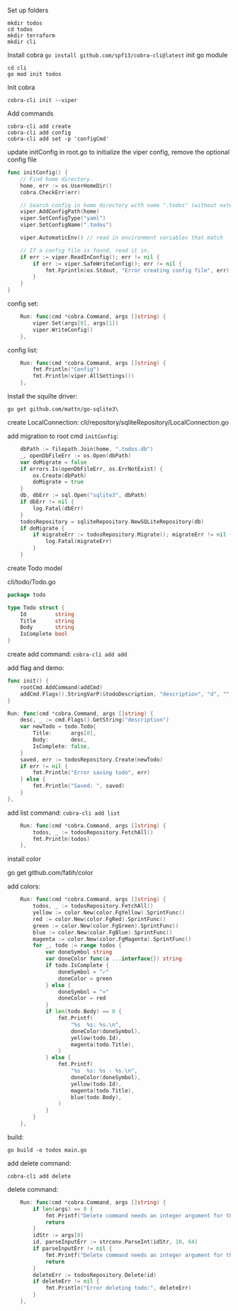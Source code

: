 Set up folders
```
mkdir todos
cd todos
mkdir terraform
mkdir cli
```
Install cobra
`go install github.com/spf13/cobra-cli@latest`
init go module
```
cd cli
go mod init todos
```
Init cobra
```
cobra-cli init --viper
```
Add commands
```
cobra-cli add create
cobra-cli add config
cobra-cli add set -p 'configCmd'
```

update initConfig in root.go to initialize the viper config, remove the optional config file

```go
func initConfig() {
    // Find home directory.
    home, err := os.UserHomeDir()
    cobra.CheckErr(err)

    // Search config in home directory with name ".todos" (without extension).
    viper.AddConfigPath(home)
    viper.SetConfigType("yaml")
    viper.SetConfigName(".todos")

	viper.AutomaticEnv() // read in environment variables that match

	// If a config file is found, read it in.
	if err := viper.ReadInConfig(); err != nil {
		if err := viper.SafeWriteConfig(); err != nil {
			fmt.Fprintln(os.Stdout, "Error creating config file", err)
		}
	}
}
```

config set:

```go
	Run: func(cmd *cobra.Command, args []string) {
		viper.Set(args[0], args[1])
		viper.WriteConfig()
	},
```

config list:

```go
	Run: func(cmd *cobra.Command, args []string) {
        fmt.Println("Config")
        fmt.Println(viper.AllSettings())
    },
```

Install the squilte driver:

`go get github.com/mattn/go-sqlite3\`

create LocalConnection: cli/repository/sqliteRepository/LocalConnection.go

add migration to root cmd `initConfig`:

```go
	dbPath := filepath.Join(home, ".todos.db")
	_, openDbFileErr := os.Open(dbPath)
	var doMigrate = false
	if errors.Is(openDbFileErr, os.ErrNotExist) {
		os.Create(dbPath)
		doMigrate = true
	}
	db, dbErr := sql.Open("sqlite3", dbPath)
	if dbErr != nil {
		log.Fatal(dbErr)
	}
	todosRepository = sqliteRepository.NewSQLiteRepository(db)
	if doMigrate {
		if migrateErr := todosRepository.Migrate(); migrateErr != nil {
			log.Fatal(migrateErr)
		}
	}
```

create Todo model

cli/todo/Todo.go

```go
package todo

type Todo struct {
	Id         string
	Title      string
	Body       string
	IsComplete bool
}
```

create add command: `cobra-cli add add`

add flag and demo:

```go
func init() {
	rootCmd.AddCommand(addCmd)
	addCmd.Flags().StringVarP(&todoDescription, "description", "d", "", "Optional description")
}

Run: func(cmd *cobra.Command, args []string) {
    desc, _ := cmd.Flags().GetString("description")
    var newTodo = todo.Todo{
        Title:      args[0],
        Body:       desc,
        IsComplete: false,
    }
    saved, err := todosRepository.Create(newTodo)
    if err != nil {
        fmt.Println("Error saving todo", err)
    } else {
        fmt.Println("Saved: ", saved)
    }
},
```

add list command: `cobra-cli add list`

```go
	Run: func(cmd *cobra.Command, args []string) {
		todos, _ := todosRepository.FetchAll()
		fmt.Println(todos)
	},
```

install color

go get github.com/fatih/color

add colors:

```go
	Run: func(cmd *cobra.Command, args []string) {
		todos, _ := todosRepository.FetchAll()
		yellow := color.New(color.FgYellow).SprintFunc()
		red := color.New(color.FgRed).SprintFunc()
		green := color.New(color.FgGreen).SprintFunc()
		blue := color.New(color.FgBlue).SprintFunc()
		magenta := color.New(color.FgMagenta).SprintFunc()
		for _, todo := range todos {
			var doneSymbol string
			var doneColor func(a ...interface{}) string
			if todo.IsComplete {
				doneSymbol = "✓"
				doneColor = green
			} else {
				doneSymbol = "×"
				doneColor = red
			}
			if len(todo.Body) == 0 {
				fmt.Printf(
					"%s  %s: %s.\n",
					doneColor(doneSymbol),
					yellow(todo.Id),
					magenta(todo.Title),
				)
			} else {
				fmt.Printf(
					"%s  %s: %s - %s.\n",
					doneColor(doneSymbol),
					yellow(todo.Id),
					magenta(todo.Title),
					blue(todo.Body),
				)
			}
		}
	},
```
build:

`go build -o todos main.go`


add delete command:

`cobra-cli add delete`

delete command:

```go
	Run: func(cmd *cobra.Command, args []string) {
		if len(args) == 0 {
			fmt.Printf("Delete command needs an integer argument for the id to delete\n")
			return
		}
		idStr := args[0]
		id, parseInputErr := strconv.ParseInt(idStr, 10, 64)
		if parseInputErr != nil {
			fmt.Printf("Delete command needs an integer argument for the id, got: %s\n", idStr)
			return
		}
		deleteErr := todosRepository.Delete(id)
		if deleteErr != nil {
			fmt.Println("Error deleting todo:", deleteErr)
		}
	},
```
